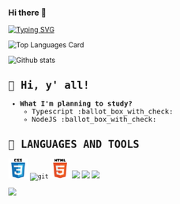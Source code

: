 ### Hi there 👋

[![Typing SVG](https://readme-typing-svg.herokuapp.com?multiline=true&width=500&lines=I'm+a+Front-end+developer.++++++++++)](https://git.io/typing-svg)

![Top Languages Card](https://github-readme-stats.vercel.app/api/top-langs/?username=davide-lombardo&layout=compact)

![Github stats](https://github-readme-stats.vercel.app/api?username=davide-lombardo&theme=highcontrast&show_icons=true&count_private=true)


[//]: # (IMG SHIELDS FROM: https://github.com/alexandresanlim/Badges4-README.md-Profile)

<h2><samp>👋 Hi, y' all!</samp></h2>

<samp>
    <ul>
        <li><strong>What I'm planning to study?</strong>
            <ul>
                <li>Typescript :ballot_box_with_check:</li>
                <li>NodeJS :ballot_box_with_check:</li>
            </ul>
        </li>
    </ul>
</samp>



<h2><samp>🔧 LANGUAGES AND TOOLS</samp></h2>
 
<code><img src="https://raw.githubusercontent.com/devicons/devicon/master/icons/css3/css3-original-wordmark.svg" alt="css3" width="40" height="40"/></code>
<code><img src="https://www.vectorlogo.zone/logos/git-scm/git-scm-icon.svg" alt="git" width="40" height="40"/></code>
<code><img src="https://raw.githubusercontent.com/devicons/devicon/master/icons/html5/html5-original-wordmark.svg" alt="html5" width="40" height="40"/></code>
<code><img height="40" src="https://raw.githubusercontent.com/shinokada/shinokada/master/assets/javascript.png"></code>
<code><img height="40" src="https://raw.githubusercontent.com/shinokada/shinokada/master/assets/php.png"></code>
<code><img height="40" src="https://raw.githubusercontent.com/shinokada/shinokada/master/assets/visual-studio-code.png"></code>

![](https://komarev.com/ghpvc/?username=davide-lombardo)
